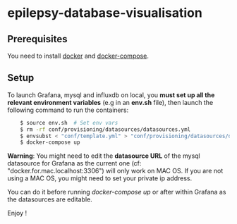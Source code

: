 # epilepsy-database-visualisation


## Prerequisites

You need to install [docker](https://docs.docker.com/get-docker/) and [docker-compose](https://docs.docker.com/compose/install/).


## Setup

To launch Grafana, mysql and influxdb on local, you **must set up all the relevant environment variables** (e.g in an **env.sh** file), then launch the following command to run the containers:

```sh
    $ source env.sh  # Set env vars
    $ rm -rf conf/provisioning/datasources/datasources.yml
    $ envsubst < "conf/template.yml" > "conf/provisioning/datasources/datasources.yml"  # Customize config files with specified env vars
    $ docker-compose up
```

**Warning**: You might need to edit the **datasource URL** of the mysql datasource for Grafana as the current one (cf: "docker.for.mac.localhost:3306") will only work on MAC OS. If you are not using a MAC OS, you might need to set your private ip address.

You can do it before running *docker-compose up* or after within Grafana as the datasources are editable.

Enjoy !
